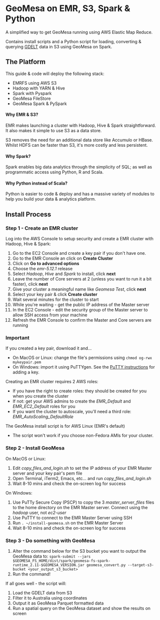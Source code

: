 # GeoMesa on EMR, S3, Spark & Python
A simplified way to get GeoMesa running using AWS Elastic Map Reduce.

Contains install scripts and a Python script for loading, converting & querying [GDELT](https://www.gdeltproject.org/) data in S3 using GeoMesa on Spark.

## The Platform

This guide & code will deploy the following stack:

- EMRFS using AWS S3
- Hadoop with YARN & Hive
- Spark with Pyspark
- GeoMesa FileStore
- GeoMesa Spark & PySpark

#### Why EMR & S3?
EMR makes launching a cluster with Hadoop, Hive & Spark straightforward. It also makes it simple to use S3 as a data store.

S3 removes the need for an additional data store like Accumulo or HBase. Whilst HDFS can be faster than S3, it's more costly and less persistent.

#### Why Spark?
Spark enables big data analytics through the simplicity of SQL; as well as programmatic access using Python, R and Scala.

#### Why Python instead of Scala?
Python is easier to code & deploy and has a massive variety of modules to help you build your data & analytics platform. 

## Install Process

### Step 1 - Create an EMR cluster
Log into the AWS Console to setup security and create a EMR cluster with Hadoop, Hive & Spark:
1. Go to the EC2 Console and create a key pair if you don't have one.
1. Go to the EMR Console an click on **Create Cluster**
1. Click on **Go to advanced options**
1. Choose the *emr-5.12.1* release
1. Select *Hadoop*, *Hive* and *Spark* to install, click **next**
1. Leave the number of Core servers at 2 (unless you want to run it a bit faster), click **next**
1. Give your cluster a meaningful name like *Geomesa Test*, click **next**
1. Select your key pair & click **Create cluster**
1. Wait several minutes for the cluster to start
1. While you're waiting - get the public IP address of the Master server
1. In the EC2 Console - edit the security group of the Master server to allow SSH access from your machine
1. Refresh the EMR Console to confirm the Master and Core servers are running

### Important
If you created a key pair, download it and...
- On MacOS or Linux: change the file's permissions using `chmod og-rwx mykeypair.pem`
- On Windows: import it using PuTTYgen. See the [PuTTY instructions](https://docs.aws.amazon.com/AWSEC2/latest/UserGuide/putty.html) for adding a key.

Creating an EMR cluster requires 2 AWS roles:
- If you have the right to create roles: they should be created for you when you create the cluster
- If not: get your AWS admins to create the *EMR_Default* and *EMR_EC2_Default* roles for you
- If you want the cluster to autoscale, you'll need a third role: *EMR_AutoScaling_DefaultRole*

The GeoMesa install script is for AWS Linux (EMR's default)
- The script won't work if you choose non-Fedora AMIs for your cluster.

### Step 2 - Install GeoMesa

On MacOS or Linux: 
1. Edit *copy_files_and_login.sh* to set the IP address of your EMR Master server and your key pair's pem file
1. Open Terminal, iTerm2, Emacs, etc... and run *copy_files_and_login.sh*
1. Wait 8-10 mins and check the on-screen log for success

On Windows:
1. Use PuTTy Secure Copy (PSCP) to copy the 3 *master_server_files* files to the home directory on the EMR Master server. Connect using the *hadoop* user, not *ec2-user*
1. Use PuTTY to connect to the EMR Master Server using SSH
1. Run `. ~/install-geomesa.sh` on the EMR Master Server
1. Wait 8-10 mins and check the on-screen log for success

### Step 3 - Do something with GeoMesa

1. Alter the command below for the S3 bucket you want to output the GeoMesa data to: `spark-submit --jars $GEOMESA_FS_HOME/dist/spark/geomesa-fs-spark-runtime_2.11-$GEOMESA_VERSION.jar geomesa_convert.py --target-s3-bucket <your_output_s3_bucket>`
1. Run the command!

If all goes well - the script will:
1. Load the GDELT data from S3
1. Filter it to Australia using coordinates
1. Output it as GeoMesa Parquet formatted data
1. Run a spatial query on the GeoMesa dataset and show the results on screen
